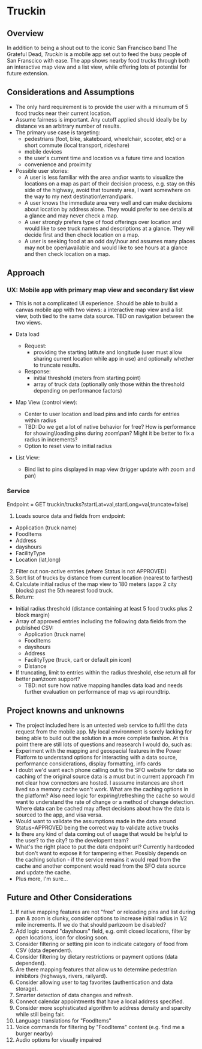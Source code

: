 # Truckin
## Overview
In addition to being a shout out to the iconic San Francisco band The Grateful Dead, *Truckin* is a mobile app set out to feed the busy people of San Franscico with ease. The app shows nearby food trucks through both an interactive map view and a list view, while offering lots of potential for future extension.  

## Considerations and Assumptions
- The only hard requirement is to provide the user with a minumum of 5 food trucks near their current location. 
- Assume fairness is important. Any cutoff applied should ideally be by distance vs an arbitrary number of results.
- The primary use case is targeting:
  - pedestrians (foot, bike, skateboard, wheelchair, scooter, etc) or a short commute (local transport, rideshare)
  - mobile devices
  - the user's current time and location vs a future time and location
  - convenience and proximity
- Possible user stories:  
  - A user is less familiar with the area and\or wants to visualize the locations on a map as part of their decision process, e.g. stay on this side of the highway, avoid that touresty area, I want somewhere on the way to my next destination\errand\park. 
  - A user knows the immediate area very well and can make decisions about location by address alone. They would prefer to see details at a glance and may never check a map.
  - A user strongly prefers type of food offerings over location and would like to see truck names and descriptions at a glance.  They will decide first and then check location on a map. 
  - A user is seeking food at an odd day\hour and assumes many places may not be open\available and would like to see hours at a glance and then check location on a map. 

## Approach 
### UX: Mobile app with primary map view and secondary list view
- This is not a complicated UI experience. Should be able to build a canvas mobile app with two views: a interactive map view and a list view, both tied to the same data source. TBD on navigation between the two views.
- Data load
  - Request: 
    - providing the starting latitute and longitude (user must allow sharing current location while app in use) and optionally whether to truncate results.
  - Response:
    - initial threshold (meters from starting point)
    - array of truck data (optionally only those within the threshold depending on performance factors)

- Map View (control view):
  - Center to user location and load pins and info cards for entries within radius
  - TBD: Do we get a lot of native behavior for free?  How is performance for showing\loading pins during zoom\pan?  Might it be better to fix a radius in increments?
  - Option to reset view to initial radius
- List View:
  - Bind list to pins displayed in map view (trigger update with zoom and pan)

### Service 
Endpoint = GET truckin/trucks?startLat=val,startLong=val,truncate=false)

1. Loads source data and fields from endpoint:
- Application (truck name) 
- FoodItems
- Address
- dayshours
- FacilityType
- Location (lat,long)
2. Filter out non-active entries (where Status is not APPROVED)
3. Sort list of trucks by distance from current location (nearest to farthest) 
4. Calculate initial radius of the map view to 180 meters (appx 2 city blocks) past the 5th nearest food truck.
5. Return:
- Initial radius threshold (distance containing at least 5 food trucks plus 2 block margin)
- Array of approved entries including the following data fields from the published CSV: 
  - Application (truck name)
  - FoodItems
  - dayshours
  - Address
  - FacilityType (truck, cart or default pin icon)
  - Distance 
- If truncating, limit to entries within the radius threshold, else return all for better pan\zoom support? 
  - TBD: not sure how native mapping handles data load and needs further evaluation on performance of map vs api roundtrip.  

## Project knowns and unknowns
- The project included here is an untested web service to fulfil the data request from the mobile app. My local environment is sorely lacking for being able to build out the solution in a more complete fashion. At this point there are still lots of questions and reasearch I would do, such as:
- Experiment with the mapping and geospacial features in the Power Platform to understand options for interacting with a data source, performance considerations, display formatting, info cards
- I doubt we'd want each phone calling out to the SFO website for data so caching of the original source data is a must but in current approach I'm not clear how connectors are hosted. I asssume instances are short lived so a memory cache won't work. What are the caching options in the platform?  Also need logic for expiring\refreshing the cache so would want to understand the rate of change or a method of change detection. Where data can be cached may affect decisions about how the data is sourced to the app, and visa versa.
- Would want to validate the assumptions made in the data around Status=APPROVED being the correct way to validate active trucks
- Is there any kind of data coming out of usage that would be helpful to the user? to the city? to the developent team?
- What's the right place to put the data endpoint url? Currently hardcoded but don't want to expose it for tampering either. Possibly depends on the caching solution - if the service remains it would read from the cache and another component would read from the SFO data source and update the cache. 
- Plus more, I'm sure...


## Future and Other Considerations
1. If native mapping features are not "free" or reloading pins and list during pan & zoom is clunky, consider options to increase initial radius in 1/2 mile increments.  If we do that should pan\zoom be disabled? 
2. Add logic around "dayshours" field, e.g. omit closed locations, filter by open locations, icon for closing soon. 
3. Consider filtering or setting pin icon to indicate category of food from CSV (data dependent).
4. Consider filtering by dietary restrictions or payment options (data dependent).
5. Are there mapping features that allow us to determine pedestrian inhibitors (highways, rivers, railyard).
6. Consider allowing user to tag favorites (authentication and data storage).
7. Smarter detection of data changes and refresh.
8. Connect calendar appointments that have a local address specified.
9. Consider more sophisticated algorithm to address density and sparcity while still being fair.
10. Language translations for "FoodItems" 
11. Voice commands for filtering by "FoodItems" content (e.g. find me a burger nearby)
12. Audio options for visually impaired



